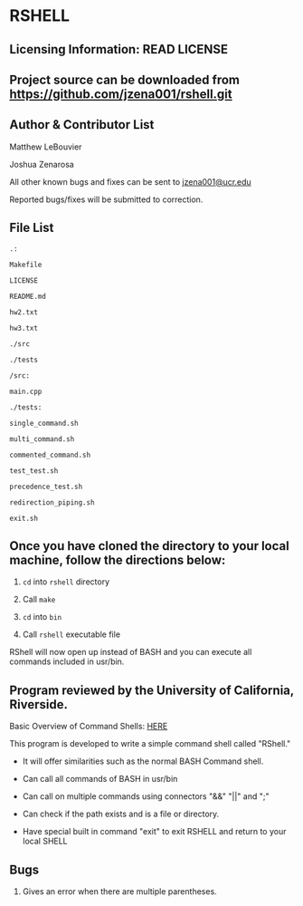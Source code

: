 RSHELL
==========

Licensing Information: READ LICENSE
---
Project source can be downloaded from https://github.com/jzena001/rshell.git
----

Author & Contributor List
-----------
Matthew LeBouvier

Joshua Zenarosa

All other known bugs and fixes can be sent to jzena001@ucr.edu

Reported bugs/fixes will be submitted to correction.

File List
---------
```
.:

Makefile

LICENSE

README.md

hw2.txt

hw3.txt

./src

./tests
```
```
/src:

main.cpp

```
```
./tests:

single_command.sh

multi_command.sh

commented_command.sh

test_test.sh

precedence_test.sh

redirection_piping.sh

exit.sh
```

Once you have cloned the directory to your local machine, follow the directions below:
--------------------------------------------------------------------------------------
1. `cd` into `rshell` directory

2. Call `make`

3. `cd` into `bin`

4. Call `rshell` executable file

RShell will now open up instead of BASH and you can execute all commands included in usr/bin.

Program reviewed by the University of California, Riverside.
------------------------------------------------------------
Basic Overview of Command Shells: [HERE](http://linuxgazette.net/111/ramankutty.html)

This program is developed to write a simple command shell called "RShell."

- It will offer similarities such as the normal BASH Command shell.

- Can call all commands of BASH in usr/bin

- Can call on multiple commands using connectors "&&" "||" and ";" 

- Can check if the path exists and is a file or directory.

- Have special built in command "exit" to exit RSHELL and return to your local SHELL

Bugs
---
1. Gives an error when there are multiple parentheses. 
